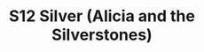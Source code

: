 ---
title: S12 Silver (Alicia and the Silverstones)
permalink: "/teams/s12-silver"
members:
- Patrick Kozak - Captain
- Haskell Noyes - Quarterback
- TJ Baggett
- Joe Cappola
- Ken Gaughan
- Chris Gillyard
- Rek LeCounte
- Brian Long
- Staci Pugh
- Jordan Strieter
- Walter Suskind
- Nicole Taylor
- Kirk Yancey (Supplemental)
teamid: 4190
name: S12 Silver
color: Alicia and the Silverstones
division: ''
---